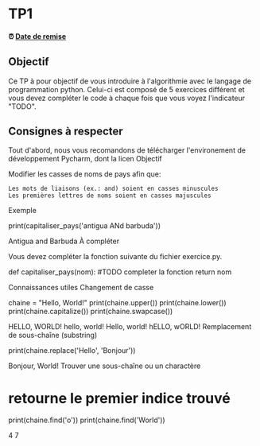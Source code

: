 # TP1

<!--- Changer la date de remise en modifiant le URL--->
#### :alarm_clock: [Date de remise](https://www.timeanddate.com/countdown/generic?iso=20210131T2359&p0=165&msg=Remise&font=cursive&csz=1#)

## Objectif

Ce TP à pour objectif de vous introduire à l'algorithmie avec le langage de programmation python.
Celui-ci est composé de 5 exercices différent et vous devez compléter le code à chaque fois que vous voyez l'indicateur "TODO".

## Consignes à respecter

Tout d'abord, nous vous recomandons de télécharger l'environement de développement Pycharm, dont la licen
Objectif

Modifier les casses de noms de pays afin que:

    Les mots de liaisons (ex.: and) soient en casses minuscules
    Les premières lettres de noms soient en casses majuscules

Exemple

print(capitaliser_pays('antigua ANd barbuda'))

Antigua and Barbuda
À compléter

Vous devez compléter la fonction suivante du fichier exercice.py.

def capitaliser_pays(nom):
    #TODO completer la fonction
    return nom

Connaissances utiles
Changement de casse

chaine = "Hello, World!"
print(chaine.upper())
print(chaine.lower())
print(chaine.capitalize())
print(chaine.swapcase())

HELLO, WORLD!
hello, world!
Hello, world!
hELLO, wORLD!
Remplacement de sous-chaîne (substring)

print(chaine.replace('Hello', 'Bonjour'))

Bonjour, World!
Trouver une sous-chaîne ou un charactère

# retourne le premier indice trouvé
print(chaine.find('o'))
print(chaine.find('World'))

4
7
